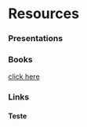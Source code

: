 # Resources

### Presentations

### Books
[click here](https://github.com/lehugosan/MKC-1/tree/main/Books)

### Links

#### Teste
